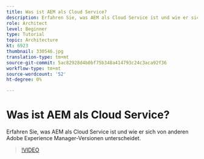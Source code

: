 ```yaml
---
title: Was ist AEM als Cloud Service?
description: Erfahren Sie, was AEM als Cloud Service ist und wie er sich von anderen Adobe Experience Manager-Versionen unterscheidet.
role: Architect
level: Beginner
type: Tutorial
topic: Architecture
kt: 6923
thumbnail: 330546.jpg
translation-type: tm+mt
source-git-commit: 5ac82928d4b0bf75b348a414793c24c3aca92f36
workflow-type: tm+mt
source-wordcount: '52'
ht-degree: 0%

---
```



# Was ist AEM als Cloud Service?

Erfahren Sie, was AEM als Cloud Service ist und wie er sich von anderen Adobe Experience Manager-Versionen unterscheidet.

>[!VIDEO](https://video.tv.adobe.com/v/330546/?quality=12&learn=on)